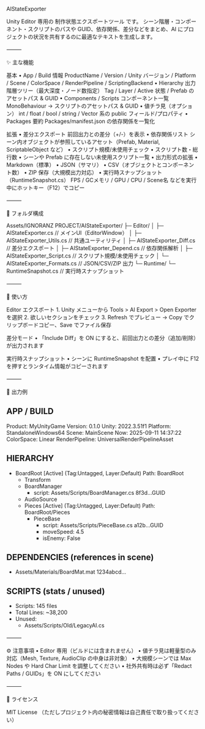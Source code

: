 AIStateExporter

Unity Editor 専用の 制作状態エクスポートツール です。
シーン階層・コンポーネント・スクリプトのパスや GUID、依存関係、差分などをまとめ、AI にプロジェクトの状況を共有するのに最適なテキストを生成します。

⸻

✨ 主な機能

基本
	•	App / Build 情報
ProductName / Version / Unity バージョン / Platform / Scene / ColorSpace / RenderPipeline / ScriptingBackend
	•	Hierarchy 出力
階層ツリー（最大深度・ノード数指定）
Tag / Layer / Active 状態 / Prefab のアセットパス & GUID
	•	Components / Scripts
コンポーネント一覧
MonoBehaviour → スクリプトのアセットパス & GUID
	•	値チラ見（オプション）
int / float / bool / string / Vector 系の public フィールド/プロパティ
	•	Packages 要約
Packages/manifest.json の依存関係を一覧化

拡張
	•	差分エクスポート
前回出力との差分（+/-）を表示
	•	依存関係リスト
シーン内オブジェクトが参照しているアセット（Prefab, Material, ScriptableObject など）
	•	スクリプト規模/未使用チェック
	•	スクリプト数・総行数
	•	シーンや Prefab に存在しない未使用スクリプト一覧
	•	出力形式の拡張
	•	Markdown（標準）
	•	JSON（サマリ）
	•	CSV（オブジェクトとコンポーネント数）
	•	ZIP 保存（大規模出力対応）
	•	実行時スナップショット（RuntimeSnapshot.cs）
FPS / GCメモリ / GPU / CPU / Scene名 などを実行中にホットキー（F12）でコピー

⸻

📂 フォルダ構成

Assets/IGNORANZ PROJECT/AIStateExporter/
├─ Editor/
│  ├─ AIStateExporter.cs          // メインUI（EditorWindow）
│  ├─ AIStateExporter_Utils.cs    // 共通ユーティリティ
│  ├─ AIStateExporter_Diff.cs     // 差分エクスポート
│  ├─ AIStateExporter_Depend.cs   // 依存関係解析
│  ├─ AIStateExporter_Script.cs   // スクリプト規模/未使用チェック
│  └─ AIStateExporter_Formats.cs  // JSON/CSV/ZIP 出力
└─ Runtime/
   └─ RuntimeSnapshot.cs          // 実行時スナップショット


⸻

🚀 使い方

Editor エクスポート
	1.	Unity メニューから Tools > AI Export > Open Exporter を選択
	2.	欲しいセクションをチェック
	3.	Refresh でプレビュー → Copy でクリップボードコピー、Save でファイル保存

差分モード
	•	「Include Diff」を ON にすると、前回出力との差分（追加/削除）が出力されます

実行時スナップショット
	•	シーンに RuntimeSnapshot を配置
	•	プレイ中に F12 を押すとランタイム情報がコピーされます

⸻

📝 出力例

## APP / BUILD
Product: MyUnityGame
Version: 0.1.0
Unity: 2022.3.51f1
Platform: StandaloneWindows64
Scene: MainScene
Now: 2025-09-11 14:37:22
ColorSpace: Linear
RenderPipeline: UniversalRenderPipelineAsset

## HIERARCHY
- BoardRoot  [Active]  (Tag:Untagged, Layer:Default)
  Path: BoardRoot
  * Transform
  * BoardManager
    - script: Assets/Scripts/BoardManager.cs  8f3d...GUID
  * AudioSource
  - Pieces  [Active]  (Tag:Untagged, Layer:Default)
    Path: BoardRoot/Pieces
    * PieceBase
      - script: Assets/Scripts/PieceBase.cs  a12b...GUID
      - moveSpeed: 4.5
      - isEnemy: False

## DEPENDENCIES (references in scene)
- Assets/Materials/BoardMat.mat  1234abcd...

## SCRIPTS (stats / unused)
- Scripts: 145 files
- Total Lines: ~38,200
- Unused:
  - Assets/Scripts/Old/LegacyAI.cs


⸻

⚙️ 注意事項
	•	Editor 専用（ビルドには含まれません）
	•	値チラ見は軽量型のみ対応（Mesh, Texture, AudioClip の中身は非対象）
	•	大規模シーンでは Max Nodes や Hard Char Limit を調整してください
	•	社外共有時は必ず「Redact Paths / GUIDs」を ON にしてください

⸻

📜 ライセンス

MIT License
（ただしプロジェクト内の秘密情報は自己責任で取り扱ってください）